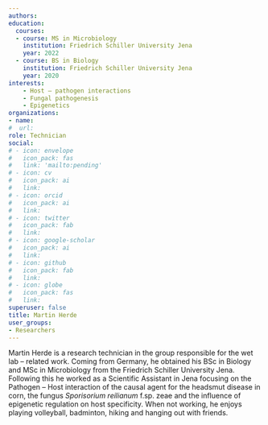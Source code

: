 ```yaml
---
authors:
education:
  courses:
  - course: MS in Microbiology
    institution: Friedrich Schiller University Jena
    year: 2022
  - course: BS in Biology
    institution: Friedrich Schiller University Jena
    year: 2020
interests:
    - Host – pathogen interactions
    - Fungal pathogenesis
    - Epigenetics
organizations:
- name:
#  url:
role: Technician
social:
# - icon: envelope
#   icon_pack: fas
#   link: 'mailto:pending'
# - icon: cv
#   icon_pack: ai
#   link:
# - icon: orcid
#   icon_pack: ai
#   link:
# - icon: twitter
#   icon_pack: fab
#   link:
# - icon: google-scholar
#   icon_pack: ai
#   link:
# - icon: github
#   icon_pack: fab
#   link:
# - icon: globe
#   icon_pack: fas
#   link:
superuser: false
title: Martin Herde
user_groups:
- Researchers
---
```


Martin Herde is a research technician in the group responsible for the wet lab – related work. Coming from Germany, he obtained his BSc in Biology and MSc in Microbiology from the Friedrich Schiller University Jena. Following this he worked as a Scientific Assistant in Jena focusing on the Pathogen – Host interaction of the causal agent for the headsmut disease in corn, the fungus *Sporisorium reilianum* f.sp. zeae and the influence of epigenetic regulation on host specificity. When not working, he enjoys playing volleyball, badminton, hiking and hanging out with friends.